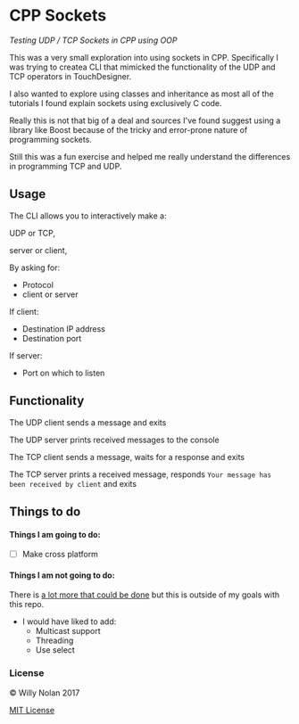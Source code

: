 # CPP Sockets
*Testing UDP / TCP Sockets in CPP using OOP*

This was a very small exploration into using sockets in CPP. Specifically I was trying to createa CLI that mimicked the functionality of the UDP and TCP operators in TouchDesigner. 

I also wanted to explore using classes and inheritance as most all of the tutorials I found explain sockets using exclusively C code.

Really this is not that big of a deal and sources I've found suggest using a library like Boost because of the tricky and error-prone nature of programming sockets. 

Still this was a fun exercise and helped me really understand the differences in programming TCP and UDP.

## Usage
The CLI allows you to interactively make a:

UDP or TCP, 

server or client,

By asking for:
- Protocol
- client or server

If client:
- Destination IP address
- Destination port

If server:
- Port on which to listen

## Functionality
The UDP client sends a message and exits

The UDP server prints received messages to the console

The TCP client sends a message, waits for a response and exits

The TCP server prints a received message, responds `Your message has been received by client` and exits

## Things to do
#### Things I am going to do:
- [ ] Make cross platform

#### Things I am not going to do:
There is [a lot more that could be done](http://beej.us/guide/bgnet/output/html/singlepage/bgnet.html) but this is outside of my goals with this repo.

- I would have liked to add:
	- Multicast support
	- Threading
	- Use select
	
### License

:copyright: Willy Nolan 2017

[MIT License](http://en.wikipedia.org/wiki/MIT_License)
